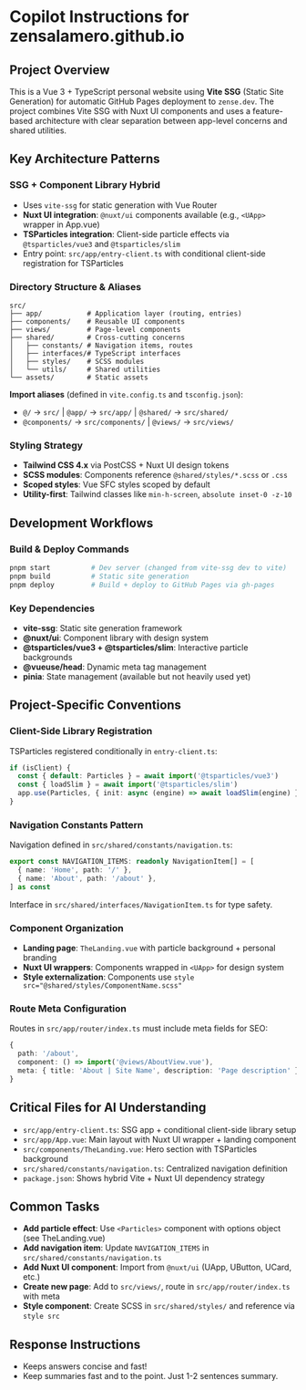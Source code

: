 # Copilot Instructions for zensalamero.github.io

## Project Overview

This is a Vue 3 + TypeScript personal website using **Vite SSG** (Static Site Generation) for automatic GitHub Pages deployment to `zense.dev`. The project combines Vite SSG with Nuxt UI components and uses a feature-based architecture with clear separation between app-level concerns and shared utilities.

## Key Architecture Patterns

### SSG + Component Library Hybrid

- Uses `vite-ssg` for static generation with Vue Router
- **Nuxt UI integration**: `@nuxt/ui` components available (e.g., `<UApp>` wrapper in App.vue)
- **TSParticles integration**: Client-side particle effects via `@tsparticles/vue3` and `@tsparticles/slim`
- Entry point: `src/app/entry-client.ts` with conditional client-side registration for TSParticles

### Directory Structure & Aliases

```
src/
├── app/           # Application layer (routing, entries)
├── components/    # Reusable UI components
├── views/         # Page-level components
├── shared/        # Cross-cutting concerns
│   ├── constants/ # Navigation items, routes
│   ├── interfaces/# TypeScript interfaces
│   ├── styles/    # SCSS modules
│   └── utils/     # Shared utilities
└── assets/        # Static assets
```

**Import aliases** (defined in `vite.config.ts` and `tsconfig.json`):

- `@/` → `src/` | `@app/` → `src/app/` | `@shared/` → `src/shared/`
- `@components/` → `src/components/` | `@views/` → `src/views/`

### Styling Strategy

- **Tailwind CSS 4.x** via PostCSS + Nuxt UI design tokens
- **SCSS modules**: Components reference `@shared/styles/*.scss` or `.css`
- **Scoped styles**: Vue SFC styles scoped by default
- **Utility-first**: Tailwind classes like `min-h-screen`, `absolute inset-0 -z-10`

## Development Workflows

### Build & Deploy Commands

```bash
pnpm start          # Dev server (changed from vite-ssg dev to vite)
pnpm build          # Static site generation
pnpm deploy         # Build + deploy to GitHub Pages via gh-pages
```

### Key Dependencies

- **vite-ssg**: Static site generation framework
- **@nuxt/ui**: Component library with design system
- **@tsparticles/vue3 + @tsparticles/slim**: Interactive particle backgrounds
- **@vueuse/head**: Dynamic meta tag management
- **pinia**: State management (available but not heavily used yet)

## Project-Specific Conventions

### Client-Side Library Registration

TSParticles registered conditionally in `entry-client.ts`:

```typescript
if (isClient) {
  const { default: Particles } = await import('@tsparticles/vue3')
  const { loadSlim } = await import('@tsparticles/slim')
  app.use(Particles, { init: async (engine) => await loadSlim(engine) })
}
```

### Navigation Constants Pattern

Navigation defined in `src/shared/constants/navigation.ts`:

```typescript
export const NAVIGATION_ITEMS: readonly NavigationItem[] = [
  { name: 'Home', path: '/' },
  { name: 'About', path: '/about' },
] as const
```

Interface in `src/shared/interfaces/NavigationItem.ts` for type safety.

### Component Organization

- **Landing page**: `TheLanding.vue` with particle background + personal branding
- **Nuxt UI wrappers**: Components wrapped in `<UApp>` for design system
- **Style externalization**: Components use `style src="@shared/styles/ComponentName.scss"`

### Route Meta Configuration

Routes in `src/app/router/index.ts` must include meta fields for SEO:

```typescript
{
  path: '/about',
  component: () => import('@views/AboutView.vue'),
  meta: { title: 'About | Site Name', description: 'Page description' }
}
```

## Critical Files for AI Understanding

- `src/app/entry-client.ts`: SSG app + conditional client-side library setup
- `src/app/App.vue`: Main layout with Nuxt UI wrapper + landing component
- `src/components/TheLanding.vue`: Hero section with TSParticles background
- `src/shared/constants/navigation.ts`: Centralized navigation definition
- `package.json`: Shows hybrid Vite + Nuxt UI dependency strategy

## Common Tasks

- **Add particle effect**: Use `<Particles>` component with options object (see TheLanding.vue)
- **Add navigation item**: Update `NAVIGATION_ITEMS` in `src/shared/constants/navigation.ts`
- **Add Nuxt UI component**: Import from `@nuxt/ui` (UApp, UButton, UCard, etc.)
- **Create new page**: Add to `src/views/`, route in `src/app/router/index.ts` with meta
- **Style component**: Create SCSS in `src/shared/styles/` and reference via `style src`

## Response Instructions

- Keeps answers concise and fast!
- Keep summaries fast and to the point. Just 1-2 sentences summary.
